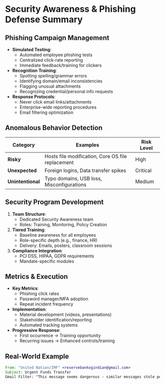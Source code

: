 # Security Awareness & Phishing Defense Summary

## Phishing Campaign Management
- **Simulated Testing**:
  - Automated employee phishing tests
  - Centralized click-rate reporting
  - Immediate feedback/training for clickers
- **Recognition Training**:
  - Spotting spelling/grammar errors
  - Identifying domain/email inconsistencies
  - Flagging unusual attachments
  - Recognizing credential/personal info requests
- **Response Protocols**:
  - Never click email links/attachments
  - Enterprise-wide reporting procedures
  - Email filtering optimization

## Anomalous Behavior Detection
| Category         | Examples                          | Risk Level |
|------------------|-----------------------------------|------------|
| **Risky**        | Hosts file modification, Core OS file replacement | High       |
| **Unexpected**   | Foreign logins, Data transfer spikes             | Critical   |
| **Unintentional**| Typo domains, USB loss, Misconfigurations       | Medium     |

## Security Program Development
1. **Team Structure**:
   - Dedicated Security Awareness team
   - Roles: Training, Monitoring, Policy Creation
2. **Tiered Training**:
   - Baseline awareness for all employees
   - Role-specific depth (e.g., finance, HR)
   - Delivery: Emails, posters, classroom sessions
3. **Compliance Integration**:
   - PCI DSS, HIPAA, GDPR requirements
   - Mandate-specific modules

## Metrics & Execution
- **Key Metrics**:
  - Phishing click rates
  - Password manager/MFA adoption
  - Repeat incident frequency
- **Implementation**:
  - Material development (videos, presentations)
  - Stakeholder identification/reporting
  - Automated tracking systems
- **Progressive Response**:
  - First occurrence → Training opportunity
  - Recurring issues → Enhanced controls/training

## Real-World Example
```email
From: "United Nation/IMF" <reservebankogindian@gmail.com>
Subject: Urgent Funds Transfer
Gmail Filter: "This message seems dangerous - similar messages stole personal information"
